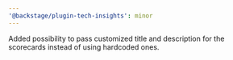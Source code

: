 ```yaml
---
'@backstage/plugin-tech-insights': minor
---
```


Added possibility to pass customized title and description for the scorecards instead of using hardcoded ones.
